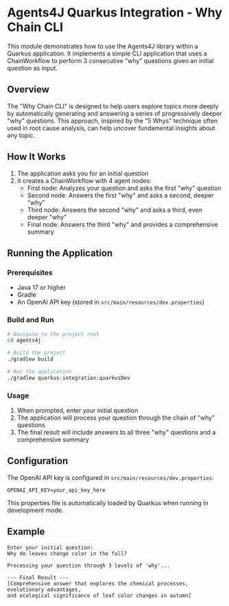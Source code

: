 # Agents4J Quarkus Integration - Why Chain CLI

This module demonstrates how to use the Agents4J library within a Quarkus application. It implements a simple CLI application that uses a ChainWorkflow to perform 3 consecutive "why" questions given an initial question as input.

## Overview

The "Why Chain CLI" is designed to help users explore topics more deeply by automatically generating and answering a series of progressively deeper "why" questions. This approach, inspired by the "5 Whys" technique often used in root cause analysis, can help uncover fundamental insights about any topic.

## How It Works

1. The application asks you for an initial question
2. It creates a ChainWorkflow with 4 agent nodes:
   - First node: Analyzes your question and asks the first "why" question
   - Second node: Answers the first "why" and asks a second, deeper "why"
   - Third node: Answers the second "why" and asks a third, even deeper "why"
   - Final node: Answers the third "why" and provides a comprehensive summary

## Running the Application

### Prerequisites

- Java 17 or higher
- Gradle
- An OpenAI API key (stored in `src/main/resources/dev.properties`)

### Build and Run

```bash
# Navigate to the project root
cd agents4j

# Build the project
./gradlew build

# Run the application
./gradlew quarkus-integration:quarkusDev
```

### Usage

1. When prompted, enter your initial question
2. The application will process your question through the chain of "why" questions
3. The final result will include answers to all three "why" questions and a comprehensive summary

## Configuration

The OpenAI API key is configured in `src/main/resources/dev.properties`:

```properties
OPENAI_API_KEY=your_api_key_here
```

This properties file is automatically loaded by Quarkus when running in development mode.

## Example

```
Enter your initial question:
Why do leaves change color in the fall?

Processing your question through 3 levels of 'why'...

--- Final Result ---
[Comprehensive answer that explores the chemical processes, evolutionary advantages, 
and ecological significance of leaf color changes in autumn]
```